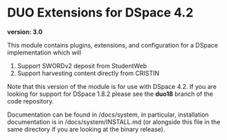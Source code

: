 # DUO Extensions for DSpace 4.2

**version: 3.0**


This module contains plugins, extensions, and configuration for a DSpace implementation which will

1. Support SWORDv2 deposit from StudentWeb
2. Support harvesting content directly from CRISTIN

Note that this version of the module is for use with DSpace 4.2.  If you are looking for support for DSpace 1.8.2 please see the 
**duo18** branch of the code repository.
 
Documentation can be found in /docs/system, in particular, installation documentation is in /docs/system/INSTALL.md (or alongside
this file in the same directory if you are looking at the binary release).
